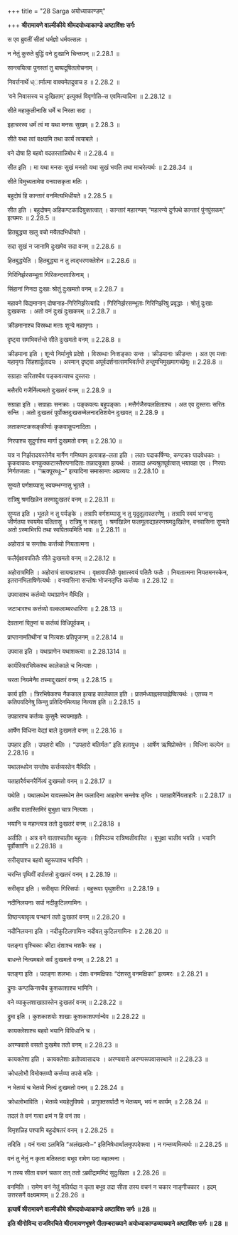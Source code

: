 +++
title = "28 Sarga अयोध्याकाण्डम्"

+++
**श्रीरामायणे वाल्मीकीये श्रीमदयोध्याकाण्डे अष्टाविंशः सर्गः**

स एव ब्रुवतीं सीतां धर्मज्ञो धर्मवत्सलः ।

न नेतुं कुरुते बुद्धिं वने दुःखानि चिन्तयन् ॥ 2.28.1 ॥

सान्त्वयित्वा पुनस्तां तु बाष्पदूषितलोचनाम् ।

निवर्त्तनार्थे ध्ार्मात्मा वाक्यमेतदुवाच ह ॥ 2.28.2 ॥

‘वने निवासस्य च दुःखिताम्’ इत्युक्तं विवृणोति–स एवमित्यादिना ॥ 2.28.12 ॥

सीते महाकुलीनासि धर्मे च निरता सदा ।

इहाचरस्व धर्मं त्वं मा यथा मनसः सुखम् ॥ 2.28.3 ॥

सीते यथा त्वां वक्ष्यामि तथा कार्यं त्वयाबले ।

वने दोषा हि बहवो वदतस्तान्निबोध मे ॥ 2.28.4 ॥

सीत इति । मा यथा मनसः सुखं मनसो यथा सुखं भवति तथा माचरेत्यर्थः ॥ 2.28.34 ॥

सीते विमुच्यतामेषा वनवासकृता मतिः ।

बहुदोषं हि कान्तारं वनमित्यभिधीयते ॥ 2.28.5 ॥

सीत इति । बहुदोषम् अहिकण्टकादियुक्तत्वात् । कान्तारं महारण्यम् “महारण्ये दुर्गपथे कान्तारं पुंनपुंसकम्” इत्यमरः ॥ 2.28.5 ॥

हितबुद्ध्या खलु वचो मयैतदभिधीयते ।

सदा सुखं न जानामि दुःखमेव सदा वनम् ॥ 2.28.6 ॥

हितबुद्ध्येति । हितबुद्ध्या न तु त्वद्भरणक्लेशेन ॥ 2.28.6 ॥

गिरिनिर्झरसम्भूता गिरिकन्दरवासिनाम् ।

सिंहानां निनदा दुःखाः श्रोतुं दुःखमतो वनम् ॥ 2.28.7 ॥

महावने विद्यमानान् दोषानाह–गिरिनिर्झरेत्यादि । गिरिनिर्झरसम्भूताः गिरिनिर्झरेषु प्रवृद्धाः । श्रोतुं दुःखाः दुःखकराः । अतो वनं दुःखं दुःखकरम् ॥ 2.28.7 ॥

क्रीडमानाश्च विस्रब्धा मत्ताः शून्ये महामृगाः ।

दृष्ट्वा समभिवर्त्तन्ते सीते दुःखमतो वनम् ॥ 2.28.8 ॥

क्रीडमाना इति । शून्ये निर्मानुषे प्रदेशे । विस्रब्धाः निःशङ्काः सन्तः । क्रीडमानाः क्रीडन्तः । अत एव मत्ताः महामृगाः सिंहशार्दूलादयः । अस्मान् दृष्ट्वा अपूर्वदर्शनात्समभिवर्तन्ते हन्तुमभिमुखमागच्छेयुः ॥ 2.28.8 ॥

सग्राहाः सरितश्चैव पङ्कवत्यश्च दुस्तराः ।

मत्तैरपि गजैर्नित्यमतो दुःखतरं वनम् ॥ 2.28.9 ॥

सग्राहा इति । सग्राहाः सनक्राः । पङ्कवत्यः बहुपङ्काः । मत्तैर्गजैरुपलक्षिताश्च । अत एव दुस्तराः सरितः सन्ति । अतो दुःखतरं पूर्वोक्तदुःखसम्मेलनादतिशयेन दुःखवत् ॥ 2.28.9 ॥

लताकण्टकसङ्कीर्णाः कृकवाकूपनादिताः ।

निरपाश्च सुदुर्गाश्च मार्गा दुःखमतो वनम् ॥ 2.28.10 ॥

यत्र न निर्झरादयस्तेनैव मार्गेण गमिष्याम इत्यत्राह–लता इति । लताः पदाकर्षिण्यः, कण्टकाः पादवेधकाः । कृकवाकवः वनकुक्कटास्तैरुपनादिताः तन्नादयुक्ता इत्यर्थः । तन्नादा अप्यश्रुतपूर्वत्वात् भयावहा एव । निरपाः निर्गतजलाः । “ऋक्पूरब्धूः–” इत्यादिना समासान्तः अप्रत्ययः ॥ 2.28.10 ॥

सुप्यते पर्णशय्यासु स्वयम्भग्नासु भूतले ।

रात्रिषु श्रमखिन्नेन तस्माद्दुःखतरं वनम् ॥ 2.28.11 ॥

सुप्यत इति । भूतले न तु पर्यङ्के । तत्रापि वर्णशय्यासु न तु मृदुतूलास्तरणेषु । तत्रापि स्वयं भग्नासु जीर्णतया स्वयमेव पतितासु । रात्रिषु न त्वहःसु । श्रमखिन्नेन फलमूलाद्याहरणश्रमदुःखितेन, वनवासिना सुप्यते अतो ऽस्माभिरपि तथा स्वपितव्यमिति भावः ॥ 2.28.11 ॥

अहोरात्रं च सन्तोषः कर्त्तव्यो नियतात्मना ।

फलैर्वृक्षावपतितैः सीते दुःखमतो वनम् ॥ 2.28.12 ॥

अहोरात्रमिति । अहोरात्रं सायम्प्रातश्च । वृक्षावपतितैः वृक्षात्स्वयं पतितैः फलैः । नियतात्मना नियतमनस्केन, इतरानभिलाषिणेत्यर्थः । वनवासिना सन्तोषः भोजनतृप्तिः कर्त्तव्यः ॥ 2.28.12 ॥

उपवासश्च कर्तव्यो यथाप्राणेन मैथिलि ।

जटाभारश्च कर्त्तव्यो वल्कलाम्बरधारिणा ॥ 2.28.13 ॥

देवतानां पितृ़णां च कर्तव्यं विधिपूर्वकम् ।

प्राप्तानामतिथीनां च नित्यशः प्रतिपूजनम् ॥ 2.28.14 ॥

उपवास इति । यथाप्राणेन यथाशक्त्या ॥ 2.28.1314 ॥

कार्यस्त्रिरभिषेकश्च कालेकाले च नित्यशः ।

चरता नियमेनैव तस्माद्दुःखतरं वनम् ॥ 2.28.15 ॥

कार्य इति । त्रिरभिषेकश्च नैककाल इत्याह कालेकाल इति । प्रातर्मध्याह्नसायाह्नेष्वित्यर्थः । एतच्च न कतिपयदिनेषु किन्तु प्रतिदिनमित्याह नित्यश इति ॥ 2.28.15 ॥

उपहारश्च कर्तव्यः कुसुमैः स्वयमाहृतैः ।

आर्षेण विधिना वेद्यां बाले दुःखमतो वनम् ॥ 2.28.16 ॥

उपहार इति । उपहारो बलिः । “उपहारो बलिर्मतः” इति हलायुधः । आर्षेण ऋषिप्रोक्तेन । विधिना कल्पेन ॥ 2.28.16 ॥

यथालब्धपेन सन्तोषः कर्त्तव्यस्तेन मैथिलि ।

यताहारैर्वचनरैर्नित्यं दुःखमतो वनम् ॥ 2.28.17 ॥

यथेति । यथालब्धेन यावल्लब्धेन तेन फलादिना आहारेण सन्तोषः तृप्तिः । यताहारैर्नियताहारैः ॥ 2.28.17 ॥

अतीव वातास्तिमिरं बुभुक्षा चात्र नित्यशः ।

भयानि च महान्त्यत्र ततो दुःखतरं वनम् ॥ 2.28.18 ॥

अतीति । अत्र वने वाताश्चातीव बहुलाः । तिमिरञ्च रात्रिष्वतीवास्ति । बुभुक्षा चातीव भवति । भयानि पूर्वोक्तानि ॥ 2.28.18 ॥

सरीसृपाश्च बहवो बहुरूपाश्च भामिनि ।

चरन्ति पृथिवीं दर्पात्ततो दुःखतरं वनम् ॥ 2.28.19 ॥

सरीसृपा इति । सरीसृपाः गिरिसर्पाः । बहुरूपाः पृथुशरीराः ॥ 2.28.19 ॥

नदीनिलयनाः सर्पा नदीकुटिलगामिनः ।

तिष्ठन्त्यावृत्य पन्थानं ततो दुःखतरं वनम् ॥ 2.28.20 ॥

नदीनिलयना इति । नदीकुटिलगामिनः नदीवत् कुटिलगामिनः ॥ 2.28.20 ॥

पतङ्गा वृश्चिकाः कीटा दंशाश्च मशकैः सह ।

बाधन्ते नित्यमबले सर्वं दुःखमतो वनम् ॥ 2.28.21 ॥

पतङ्गा इति । पतङ्गा शलभाः । दंशाः वनमक्षिफाः “दंशस्तु वनमक्षिका” इत्यमरः ॥ 2.28.21 ॥

द्रुमाः कण्टकिनश्चैव कुशकाशाश्च भामिनि ।

वने व्याकुलशाखाग्रास्तेन दुःखतरं वनम् ॥ 2.28.22 ॥

द्रुमा इति । कुशकाशयोः शाखाः कुशकाशपर्णान्येव ॥ 2.28.22 ॥

कायक्लेशाश्च बहवो भयानि विविधानि च ।

अरण्यवासे वसतो दुःखमेव ततो वनम् ॥ 2.28.23 ॥

कायक्लेशा इति । कायक्लेशाः व्रतोपवासादयः । अरण्यवासे अरण्यरूपवासस्थाने ॥ 2.28.23 ॥

क्रोधलोभौ विमोक्तव्यौ कर्त्तव्या तपसे मतिः ।

न भेतव्यं च भेतव्ये नित्यं दुःखमतो वनम् ॥ 2.28.24 ॥

क्रोधलोभाविति । भेतव्ये भयहेतुविषये । प्रागुक्तसर्पादौ न भेतव्यम्, भयं न कार्यम् ॥ 2.28.24 ॥

तदलं ते वनं गत्वा क्षमं न हि वनं तव ।

विमृशन्निह पश्यामि बहुदोषतरं वनम् ॥ 2.28.25 ॥

तदिति । वनं गत्वा ऽलमिति “अलंखल्वोः–” इतिनिषेधार्थालमुपपदेक्त्वा । न गन्तव्यमित्यर्थः ॥ 2.28.25 ॥

वनं तु नेतुं न कृता मतिस्तदा बभूव रामेण यदा महात्मना ।

न तस्य सीता वचनं चकार तत् ततो ऽब्रवीद्राममिदं सुदुःखिता ॥ 2.28.26 ॥

वनमिति । रामेण वनं नेतुं मतिर्यदा न कृता बभूव तदा सीता तस्य वचनं न चकार नाङ्गीचकार । इदम् उत्तरसर्गे वक्ष्यमाणम् ॥ 2.28.26 ॥

**इत्यार्षे श्रीरामायणे वाल्मीकीये श्रीमदयोध्याकाण्डे अष्टाविंशः सर्गः ॥ 28 ॥**

**इति श्रीगोविन्द राजविरचिते श्रीरामायणभूषणे पीताम्बराख्याने अयोध्याकाण्डव्याख्याने अष्टाविंशः सर्गः ॥ 28 ॥**
